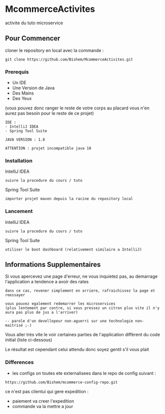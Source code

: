 # McommerceActivites

activite du tuto microservice

## Pour Commencer

cloner le repository en local avec la commande :

```
git clone https://github.com/Bishem/McommerceActivites.git
```

### Prerequis

- Un IDE
- Une Version de Java
- Des Mains
- Des Yeux

(vous pouvez donc ranger le reste de votre corps au placard vous n'en aurez pas besoin pour le reste de ce projet)


```
IDE : 
- IntelliJ IDEA
- Spring Tool Suite

JAVA VERSION : 1.8 

ATTENTION : projet incompatible java 10
```

### Installation

IntelliJ IDEA

```
suivre la procedure du cours / tuto
```

Spring Tool Suite

```
importer projet maven depuis la racine du repository local
```

### Lancement

IntelliJ IDEA

```
suivre la procedure du cours / tuto
```

Spring Tool Suite

```
utiliser le boot dashboard (relativement similaire a IntelliJ)
```

## Informations Supplementaires

Si vous apercevez une page d'erreur, ne vous inquietez pas,
au demarrage l'application a tendence a avoir des rates

```
dans ce cas, revener simplement en arriere, rafraichissez la page et reessayer

vous pouvez egalement redemarrer les microservices 
(plus lentement par contre, si vous pressez un citron plus vite il n'y aura pas plus de jus a l'arriver)

-- parole d'un devellopeur non-aguerri sur une technologie non-maitrisé ;-)
```

Vous aller très vite le voir certaines parties de l'application 
diffèrent du code initial (liste ci-dessous)

Le résultat est cependant celui attendu donc soyez gentil s'il vous plait

### Differences

- les configs on toutes ete externalisees dans le repo de config suivant :

```
https://github.com/Bishem/mcommerce-config-repo.git
```
ce n'est pas clientui qui gere expedition :

- paiement va creer l'expedition
- commande va la mettre a jour
